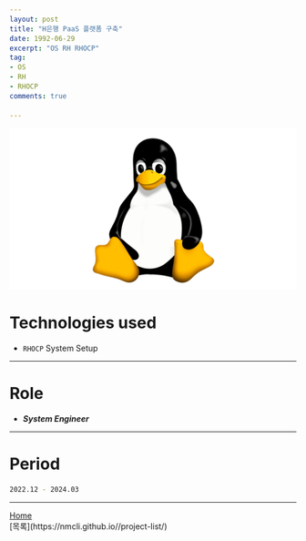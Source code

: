 ```yaml
---
layout: post
title: "H은행 PaaS 플랫폼 구축"
date: 1992-06-29
excerpt: "OS RH RHOCP"
tag:
- OS
- RH
- RHOCP
comments: true

---
```


![Untitled](/assets/img/linux_logo.png)
# Technologies used
* `RHOCP` System Setup

---

# Role
* ***System Engineer***

---

# Period
```bash
2022.12 - 2024.03
```
---

<div markdown="0"><a href="#" class="btn">Home</a></div>
[목록](https://nmcli.github.io//project-list/)
